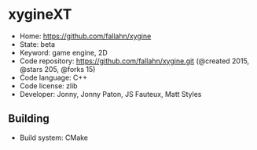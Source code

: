 # xygineXT

- Home: https://github.com/fallahn/xygine
- State: beta
- Keyword: game engine, 2D
- Code repository: https://github.com/fallahn/xygine.git (@created 2015, @stars 205, @forks 15)
- Code language: C++
- Code license: zlib
- Developer: Jonny, Jonny Paton, JS Fauteux, Matt Styles

## Building

- Build system: CMake
